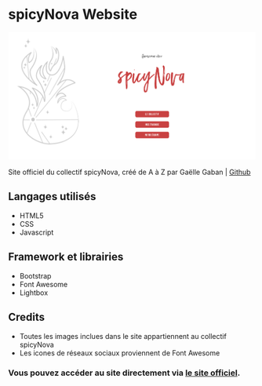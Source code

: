 # spicyNova Website

![Capture d'écran du site](/assets/img/screenshut.png "Screenshot")

Site officiel du collectif spicyNova, créé de A à Z par Gaëlle Gaban | [Github](https://github.com/Gaellga)     

## Langages utilisés  

* HTML5
* CSS
* Javascript  

## Framework et librairies
* Bootstrap
* Font Awesome
* Lightbox

## Credits
* Toutes les images inclues dans le site appartiennent au collectif spicyNova
* Les icones de réseaux sociaux proviennent de Font Awesome
  
### Vous pouvez accéder au site directement via [le site officiel](https://spicynova.be/).